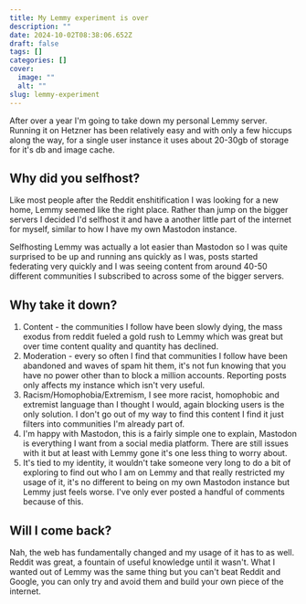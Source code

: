 ```yaml
---
title: My Lemmy experiment is over
description: ""
date: 2024-10-02T08:38:06.652Z
draft: false
tags: []
categories: []
cover:
  image: ""
  alt: ""
slug: lemmy-experiment
---
```


After over a year I'm going to take down my personal Lemmy server. Running it on Hetzner has been relatively easy and with only a few hiccups along the way, for a single user instance it uses about 20-30gb of storage for it's db and image cache.

## Why did you selfhost?

Like most people after the Reddit enshitification I was looking for a new home, Lemmy seemed like the right place. Rather than jump on the bigger servers I decided I'd selfhost it and have a another little part of the internet for myself, similar to how I have my own Mastodon instance.

Selfhosting Lemmy was actually a lot easier than Mastodon so I was quite surprised to be up and running ans quickly as I was, posts started federating very quickly and I was seeing content from around 40-50 different communities I subscribed to across some of the bigger servers.

## Why take it down?

1. Content - the communities I follow have been slowly dying, the mass exodus from reddit fueled a gold rush to Lemmy which was great but over time content quality and quantity has declined.
2. Moderation - every so often I find that communities I follow have been abandoned and waves of spam hit them, it's not fun knowing that you have no power other than to block a million accounts. Reporting posts only affects my instance which isn't very useful.
3. Racism/Homophobia/Extremism, I see more racist, homophobic and extremist language than I thought I would, again blocking users is the only solution. I don't go out of my way to find this content I find it just filters into communities I'm already part of.
4. I'm happy with Mastodon, this is a fairly simple one to explain, Mastodon is everything I want from a social media platform. There are still issues with it but at least with Lemmy gone it's one less thing to worry about.
5. It's tied to my identity, it wouldn't take someone very long to do a bit of exploring to find out who I am on Lemmy and that really restricted my usage of it, it's no different to being on my own Mastodon instance but Lemmy just feels worse. I've only ever posted a handful of comments because of this.

## Will I come back?

Nah, the web has fundamentally changed and my usage of it has to as well. Reddit was great, a fountain of useful knowledge until it wasn't. What I wanted out of Lemmy was the same thing but you can't beat Reddit and Google, you can only try and avoid them and build your own piece of the internet.